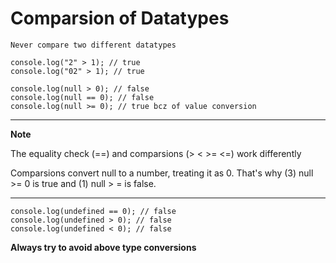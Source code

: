 # Comparsion of Datatypes

```
Never compare two different datatypes

console.log("2" > 1); // true
console.log("02" > 1); // true

console.log(null > 0); // false
console.log(null == 0); // false
console.log(null >= 0); // true bcz of value conversion

```

---

**Note**

The equality check (==) and comparsions (> < >= <=) work differently

Comparsions convert null to a number, treating it as 0. That's why (3) null >= 0 is true and (1) null > = is false.

---

```
console.log(undefined == 0); // false
console.log(undefined > 0); // false
console.log(undefined < 0); // false

```

**Always try to avoid above type conversions**
